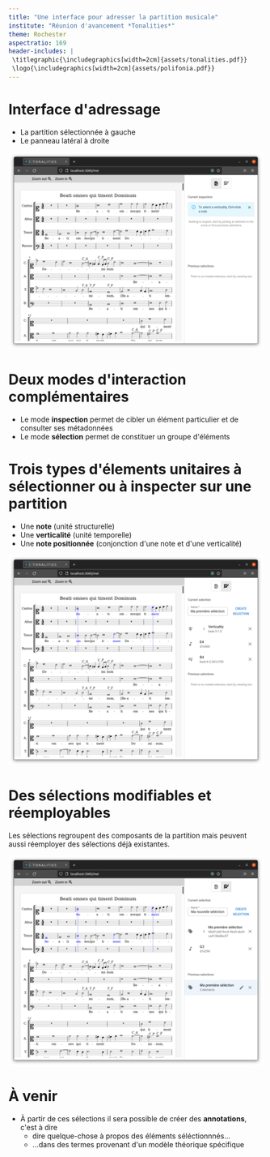 ```yaml
---
title: "Une interface pour adresser la partition musicale"
institute: "Réunion d'avancement *Tonalities*"
theme: Rochester
aspectratio: 169
header-includes: |
 \titlegraphic{\includegraphics[width=2cm]{assets/tonalities.pdf}}
 \logo{\includegraphics[width=2cm]{assets/polifonia.pdf}}
---
```


# Interface d'adressage
- La partition sélectionnée à gauche
- Le panneau latéral à droite

![Interface d'adressage de la partition](assets/landing.png)

# Deux modes d'interaction complémentaires
- Le mode **inspection** permet de cibler un élément particulier et de consulter ses métadonnées
- Le mode **sélection** permet de constituer un groupe d'éléments

# Trois types d'élements unitaires à sélectionner ou à inspecter sur une partition
- Une **note** (unité structurelle)
- Une **verticalité** (unité temporelle)
- Une **note positionnée** (conjonction d'une note et d'une verticalité)

![Création d'une sélection nommée à partir d'éléments unitaires sur la partition](assets/firstSelection.png)

# Des sélections modifiables et réemployables
Les sélections regroupent des composants de la partition mais peuvent aussi réemployer des sélections déjà existantes.

![Création d'une sélection nommée à partir d'une sélection précédente et d'éléments de la partition](assets/reuseSelection.png)

# À venir
- À partir de ces sélections il sera possible de créer des **annotations**, c'est à dire
	- dire quelque-chose à propos des éléments séléctionnnés...
	- ...dans des termes provenant d'un modèle théorique spécifique
